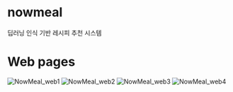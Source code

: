 # nowmeal
딥러닝 인식 기반 레시피 추천 시스템


# Web pages
![NowMeal_web1](https://user-images.githubusercontent.com/69235171/100716881-a5b7e680-33fc-11eb-950d-61521f64215b.png)
![NowMeal_web2](https://user-images.githubusercontent.com/69235171/100716889-a781aa00-33fc-11eb-8481-d3da6f3cd6f2.png)
![NowMeal_web3](https://user-images.githubusercontent.com/69235171/100716891-a781aa00-33fc-11eb-825e-8287ee69d54f.png)
![NowMeal_web4](https://user-images.githubusercontent.com/69235171/100716893-a81a4080-33fc-11eb-99b9-676e5934a18f.png)
